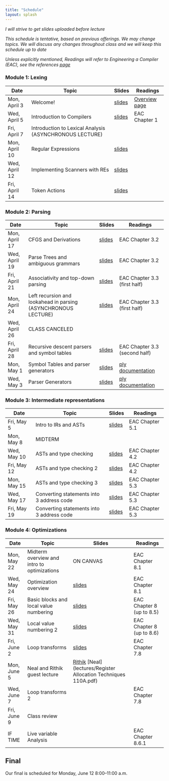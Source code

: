 ```yaml
---
title: "Schedule"
layout: splash
---
```


_I will strive to get slides uploaded before lecture_

_This schedule is tentative, based on previous offerings. We may change topics. We will discuss any changes throughout class and we will keep this schedule up to date_

_Unless explicitly mentioned, Readings will refer to Engineering a Compiler (EAC), see the references [page](https://sorensenucsc.github.io/CSE110A-sp2023/references.html)_

### Module 1: Lexing

| Date             | Topic    | Slides |   Readings
|------------------|----------|--------|----------------
| Mon, April 3    | Welcome!  |  [slides](lectures/CSE110AApril3_sp2023.pdf)   | [Overview page](https://sorensenucsc.github.io/CSE110A-sp2023/overview.html)
| Wed, April 5    | Introduction to Compilers | [slides](lectures/CSE110AApril5_sp2023.pdf)  | EAC Chapter 1
| Fri, April 7     | Introduction to Lexical Analysis (ASYNCHRONOUS LECTURE)  |  |
| Mon, April 10     |  Regular Expressions | [slides](lectures/CSE110AApril10_sp2023.pdf)  | 
| Wed, April 12     |  Implementing Scanners with REs | [slides](lectures/CSE110AApril12_sp2023.pdf) | 
| Fri, April 14     |  Token Actions  | [slides](lectures/CSE110AApril14_sp2023.pdf) | 

### Module 2: Parsing

| Date             | Topic    | Slides |   Readings
|------------------|----------|--------|----------------
| Mon, April 17     | CFGS and Derivations | [slides](lectures/CSE110AApril17_sp2023.pdf) | EAC Chapter 3.2
| Wed, April 19     |  Parse Trees and ambiguous grammars   | [slides](lectures/CSE110AApril19_sp2023.pdf) | EAC Chapter 3.2
| Fri, April 21     | Associativity and top-down parsing   |  [slides](lectures/CSE110AApril21_sp2023.pdf) | EAC Chapter 3.3 (first half)
| Mon, April 24     | Left recursion and lookahead in parsing  (ASYNCHRONOUS LECTURE)  | [slides](https://sorensenucsc.github.io/CSE110A-sp2022/lectures/CSE110AApril18_sp2022.pdf) | EAC Chapter 3.3 (first half)
| Wed, April 26     | CLASS CANCELED | | 
| Fri, April 28     | Recursive descent parsers and symbol tables   | [slides](lectures/CSE110AApril28_sp2023.pdf)  | EAC Chapter 3.3 (second half)
| Mon, May 1     | Symbol Tables and parser generators |   [slides](lectures/CSE110AMay1_sp2023.pdf) | [ply documentation](https://www.dabeaz.com/ply/ply.html)
| Wed, May 3     | Parser Generators |   [slides](lectures/CSE110AMay3_sp2023.pdf) | [ply documentation](https://www.dabeaz.com/ply/ply.html)



### Module 3: Intermediate representations

| Date             | Topic    | Slides |   Readings
|------------------|----------|--------|----------------
| Fri, May 5      | Intro to IRs and ASTs | [slides](lectures/CSE110AMay5_sp2023.pdf)  | EAC Chapter 5.1
| Mon, May 8     | MIDTERM ||
| Wed, May 10       | ASTs and type checking | [slides](lectures/CSE110AMay10_sp2023.pdf)| EAC Chapter 4.2
| Fri, May 12     | ASTs and type checking 2  | [slides](lectures/CSE110AMay12_sp2023.pdf)| EAC Chapter 4.2
| Mon, May 15    | ASTs and type checking 3 |   [slides](lectures/CSE110AMay15_sp2023.pdf) | EAC Chapter 5.3
| Wed, May 17      | Converting statements into 3 address code | [slides](lectures/CSE110AMay17_sp2023.pdf) | EAC Chapter 5.3
| Fri, May 19     | Converting statements into 3 address code | [slides](lectures/CSE110AMay19_sp2023.pdf) | EAC Chapter 5.3

### Module 4: Optimizations

| Date             | Topic    | Slides |   Readings
|------------------|----------|--------|----------------
| Mon, May 22     |  Midterm overview and intro to optimizations        | ON CANVAS | EAC Chapter 8.1
| Wed, May 24    |  Optimization overview | [slides](lectures/CSE110AMay24_sp2023.pdf) | EAC Chapter 8.1
| Fri, May 26      | Basic blocks and local value numbering | [slides](lectures/CSE110AMay26_sp2023.pdf) | EAC Chapter 8 (up to 8.5)
| Wed, May 31    | Local value numbering 2 |  [slides](lectures/CSE110AMay31_sp2023.pdf)  | EAC Chapter 8 (up to 8.6)
| Fri, June 2     | Loop transforms | [slides](lectures/CSE110AJune2_sp2023.pdf)  | EAC Chapter 7.8
| Mon, June 5    | Neal and Rithik guest lecture | [Rithik](lectures/LLVM_CSE110A.pdf) [Neal](lectures/Register Allocation Techniques 110A.pdf) | 
| Wed, June 7     | Loop transforms 2 |  | EAC Chapter 7.8
| Fri, June 9      | Class review |  | 
| IF TIME     | Live variable Analysis || EAC Chapter 8.6.1

## Final

Our final is scheduled for Monday, June 12	8:00–11:00 a.m.
